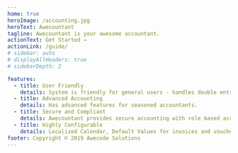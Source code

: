 ```yaml
---
home: true
heroImage: /accounting.jpg
heroText: Awecountant
tagline: Awecountant is your awesome accountant.
actionText: Get Started →
actionLink: /guide/
# sidebar: auto
# displayAllHeaders: true
# sidebarDepth: 2

features:
  - title: User Friendly
    details: System is friendly for general users - handles double entry book keeping in the background.
  - title: Advanced Accounting
    details: Has advanced features for seasoned accountants.
  - title: Secure and Compliant
    details: Awecountant provides secure accounting with role based access control and is compliant with taxation laws.
  - title: Highly Configurable
    details: Localized Calendar, Default Values for invoices and vouchers
footer: Copyright © 2019 Awecode Solutions
---
```


<!-- ![Accounting](~@assets/img/accounting.jpg) -->
